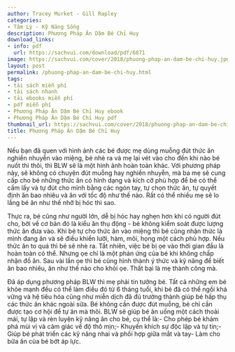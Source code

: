```yaml
---
author: Tracey Murket - Gill Rapley
categories:
- Tâm Lý - Kỹ Năng Sống
description: Phương Pháp Ăn Dặm Bé Chỉ Huy
download_links:
- info: pdf
  url: https://sachvui.com/download/pdf/6871
image: https://sachvui.com/cover/2018/phuong-phap-an-dam-be-chi-huy.jpg
layout: post
permalink: /phuong-phap-an-dam-be-chi-huy.html
tags:
- tải sách miễn phí
- tải sách nhanh
- tải ebooks miễn phí
- pdf miễn phí
- Phương Pháp Ăn Dặm Bé Chỉ Huy ebook
- Phương Pháp Ăn Dặm Bé Chỉ Huy pdf
thumbnail_url: https://sachvui.com/cover/2018/phuong-phap-an-dam-be-chi-huy.jpg
title: Phương Pháp Ăn Dặm Bé Chỉ Huy
---
```


 <div class="item-desc text-justify"> <p>Nếu bạn đã quen với hình ảnh các bé được mẹ dùng muỗng đút thức ăn nghiền nhuyễn vào miệng, bé nhè ra và mẹ lại vét vào cho đến khi nào bé nuốt thì thôi, thì BLW sẽ là một hình ảnh hoàn toàn khác. Với phương pháp này, sẽ không có chuyện đút muỗng hay nghiền nhuyễn, mà ba mẹ sẽ cung cấp cho bé những thức ăn có hình dạng và kích cỡ phù hợp để bé có thể cầm lấy và tự đút cho mình bằng các ngón tay, tự chọn thức ăn, tự quyết định ăn bao nhiêu và ăn với tốc độ như thế nào. Rất có thể nhiều mẹ sẽ lo lắng bé ăn như thế nhỡ bị hóc thì sao.</p><p>Thực ra, bé cũng như người lớn, dễ bị hóc hay nghẹn hơn khi có người đút cho, bởi về cơ bản đó là kiểu ăn thụ động - bé không kiểm soát được lượng thức ăn đưa vào. Khi bé tự cho thức ăn vào miệng thì bé cũng nhận thức là mình đang ăn và sẽ điều khiển lưỡi, hàm, môi, họng một cách phù hợp. Nếu thức ăn to quá thì bé sẽ nhè ra. Tất nhiên, việc bé bị ọe vào thời gian đầu là hoàn toàn có thể. Nhưng ọe chỉ là một phản ứng của bé khi không chấp nhận đồ ăn. Sau vài lần ọe thì bé cũng hình thành ý thức và kỹ năng để biết ăn bao nhiêu, ăn như thế nào cho khỏi ọe. Thất bại là mẹ thành công mà.</p><p>Đã áp dụng phương pháp BLW thì mẹ phải tin tưởng bé. Tất cả những em bé khỏe mạnh đều có thể làm điều đó từ 6 tháng tuổi, khi bé đã có thể ngồi khá vững và hệ tiêu hóa cũng như miễn dịch đã đủ trưởng thành giúp bé hấp thụ các thức ăn khác ngoài sữa. Bé không cần được đút muỗng, bé chỉ cần được tạo cơ hội để tự ăn mà thôi. BLW sẽ giúp bé ăn uống một cách thoải mái, tự lập và rèn luyện kỹ năng ăn cho bé, cụ thể là:- Cho phép bé khám phá mùi vị và cảm giác về độ thô mịn;- Khuyến khích sự độc lập và tự tin;- Giúp bé phát triển các kỹ năng nhai và phối hợp giữa mắt và tay- Làm cho bữa ăn của bé bớt áp lực.</p> </div>